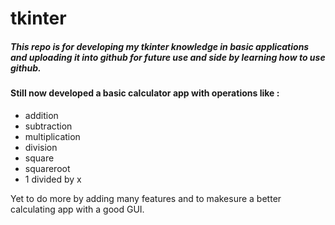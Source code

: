 # tkinter
##### This repo is for developing my tkinter knowledge in basic applications and uploading it into github for future use and side by learning how to use github.<br />
#### Still now developed a basic calculator app with operations like :
* addition 
* subtraction
* multiplication
* division
* square
* squareroot
* 1 divided by x

Yet to do more by adding many features and to makesure a better calculating app with a good GUI.
